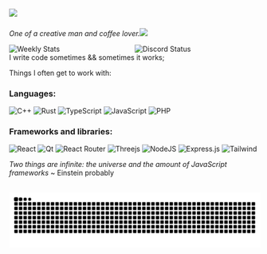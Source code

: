 <h2><img src="https://media.giphy.com/media/12oufCB0MyZ1Go/giphy.gif" width="50"></h2>

<p><em>One of a creative man and coffee lover.</a><img src="https://media.giphy.com/media/WUlplcMpOCEmTGBtBW/giphy.gif" width="30"> 
</em></p>
<a href="https://discord.com/users/190755326637768704" target="_blank">
	<img width="50%" align="right" alt="Discord Status" src="https://lanyard.cnrad.dev/api/190755326637768704?bg=1f1f1f&borderRadius=5px">
</a>

<a href="https://wakatime.com/@ewolfie" target="_blank">
	<img width="50%" align="right" alt="Weekly Stats" src="https://github-readme-stats.vercel.app/api/wakatime?username=ewolfie&border_radius=5px&theme=dark&bg_color=1f1f1f&border_color=1f1f1f&icon_color=58a6ff&show_icons=true&disable_animations=true&custom_title=Last%20activity&layout=compact">
</a>

I write code sometimes && sometimes it works;

Things I often get to work with:

### Languages:
![C++](https://img.shields.io/badge/C++-323330?style=for-the-badge&logo=C%2B%2B&logoColor=5E97D0)
![Rust](https://img.shields.io/badge/Rust-323330?style=for-the-badge&logo=rust&logoColor=#E57324)
![TypeScript](https://img.shields.io/badge/TypeScript-323330?style=for-the-badge&logo=typescript)
![JavaScript](https://img.shields.io/badge/JavaScript-323330?style=for-the-badge&logo=javascript&logoColor=F7DF1E)
![PHP](https://img.shields.io/badge/PHP-323330?style=for-the-badge&logo=php&logoColor=#E57324)


### Frameworks and libraries:

![React](https://img.shields.io/badge/React-20232A?style=for-the-badge&logo=react&logoColor=white)
![Qt](https://img.shields.io/badge/Qt-20232A?style=for-the-badge&logo=qt&logoColor=white)
![React Router](https://img.shields.io/badge/React_Router-20232A?style=for-the-badge&logo=react-router&logoColor=white)
![Threejs](https://img.shields.io/badge/threejs-20232A?style=for-the-badge&logo=three.js&logoColor=white)
![NodeJS](https://img.shields.io/badge/Node.js-20232A?style=for-the-badge&logo=node.js&logoColor=white)
![Express.js](https://img.shields.io/badge/Express.js-20232A?style=for-the-badge)
![Tailwind](https://img.shields.io/badge/Tailwind_CSS-20232A?style=for-the-badge&logo=tailwind-css&logoColor=white)

*Two things are infinite: the universe and the amount of JavaScript frameworks* ~ Einstein probably

<br clear="both">

<img src="https://raw.githubusercontent.com/szymonwilczek/szymonwilczek/output/snake.svg" alt="Snake animation" />

